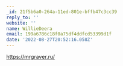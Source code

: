 ```yaml
---
_id: 21f5b6a0-264a-11ed-801e-bffb47c3cc39
reply_to: ''
website: ''
name: WillieDeera
email: 199a6786c18f0a75df4ddfcd53399d1f
date: '2022-08-27T20:52:16.058Z'
---
```

<a href=https://mrgraver.ru/>https://mrgraver.ru/</a>
